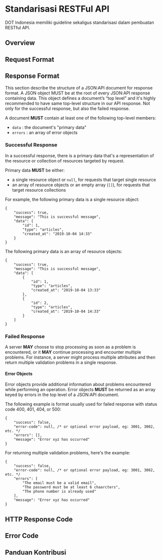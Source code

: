 # Standarisasi RESTFul API

DOT Indonesia memiliki guideline sekaligus standarisasi dalam pembuatan RESTful API.

## Overview
## Request Format
## Response Format
This section describe the structure of a JSON:API document for response format. A JSON object MUST be at the root of every JSON:API response containing data. This object defines a document’s “top level" and it's highly recommended to have same top-level structure in our API response. Not only for the successful response, but also the failed response.

A document **MUST** contain at least one of the following top-level members:
- `data` : the document's "primary data"
- `errors` : an array of error objects

### Successful Response

In a successful response, there is a primary data that's a representation of the resource or collection of resources targeted by request.

Primary data **MUST** be either:
- a single resource object or `null`, for requests that target single resource
- an array of resource objects or an empty array (`[]`), for requests that target resource collections

For example, the following primary data is a single resource object:
```
{
    "success": true,
    "message": "This is successful message",
    "data": {
        "id": 1,
        "type": "articles",
        "created_at": "2019-10-04 14:33"
    }
}
```

The following primary data is an array of resource objects:
```
{
    "success": true,
    "message": "This is successful message",
    "data": [
        {
            "id": 1,
            "type": "articles",
            "created_at": "2019-10-04 13:33"
        },
        {
            "id": 2,
            "type": "articles",
            "created_at": "2019-10-04 14:33"
        }
    ]
}
```

### Failed Response
A server **MAY** choose to stop processing as soon as a problem is encountered, or it **MAY** continue processing and encounter multiple problems. For instance, a server might process multiple attributes and then return multiple validation problems in a single response.

#### Error Objects
Error objects provide additional information about problems encountered while performing an operation. Error objects **MUST** be returned as an array keyed by errors in the top level of a JSON:API document.

The following example is format usually used for failed response with status code 400, 401, 404, or 500:
```
{
    "success": false,
    "error-code": null, /* or optional error payload, eg: 3001, 3002, etc. */
    "errors": [],
    "message": "Error xyz has occurred"
}
```

For returning multiple validation problems, here's the example:
```
{
    "success": false,
    "error-code": null, /* or optional error payload, eg: 3001, 3002, etc. */
    "errors": [
        "The email must be a valid email",
        "The password must be at least 6 chaarcters",
        "The phone number is already used"
    ],
    "message": "Error xyz has occurred"
}
```

## HTTP Response Code
## Error Code
## Panduan Kontribusi


